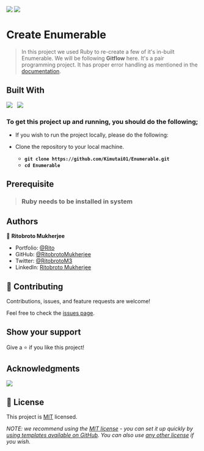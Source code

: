 ![](https://img.shields.io/badge/Kiprotich-kimutai-yellow?labelColor=blue)&nbsp;![](https://img.shields.io/badge/Ritobroto-Mukherjee-yellow?labelColor=blue)

# Create Enumerable

> In this project we used Ruby to re-create a few of it's in-built Enumerable. We will be following **Gitflow** here. It's a pair programming project. It has proper error handling as mentioned in the [documentation](https://ruby-doc.org/core-3.0.0/Enumerable.html).


## Built With

![](https://img.shields.io/badge/Ruby-red)&nbsp;&nbsp;&nbsp;![](https://img.shields.io/badge/Github-black)


### To get this project up and running, you should do the following;
- If you wish to run the project locally, please do the following:

- Clone the repository to your local machine.
    - **`git clone https://github.com/Kimutai01/Enumerable.git`**
    - **`cd Enumerable`**

## Prerequisite

> ### Ruby needs to be installed in system


## Authors

👤 **Ritobroto Mukherjee**

- Portfolio: [@Rito](https://ritobrotomukherjee.github.io/Work-Portfolio/)
- GitHub: [@RitobrotoMukherjee](https://github.com/RitobrotoMukherjee)
- Twitter: [@RitobrotoM3](https://twitter.com/RitobrotoM3)
- LinkedIn: [Ritobroto Mukherjee](https://www.linkedin.com/in/ritobroto-mukherjee-519148ba/)

## 🤝 Contributing

Contributions, issues, and feature requests are welcome!

Feel free to check the [issues page](../../issues/).

## Show your support

Give a ⭐️ if you like this project!

## Acknowledgments

![](https://img.shields.io/badge/Microverse-blueviolet)

## 📝 License

This project is [MIT](./LICENSE) licensed.

_NOTE: we recommend using the [MIT license](https://choosealicense.com/licenses/mit/) - you can set it up quickly by [using templates available on GitHub](https://docs.github.com/en/communities/setting-up-your-project-for-healthy-contributions/adding-a-license-to-a-repository). You can also use [any other license](https://choosealicense.com/licenses/) if you wish._
